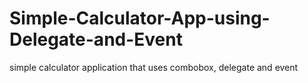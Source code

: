 # Simple-Calculator-App-using-Delegate-and-Event
simple calculator application that uses combobox, delegate and event
